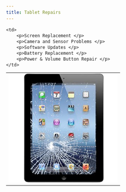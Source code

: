 ```yaml
---
title: Tablet Repairs
---
```

<table>
<tr>
	<td>
		<img src="assets/images/service/tablet/cracked-screen.png" alt="Tablet Repairs"/>
	</td>

	<td>
		<p>Screen Replacement </p>
		<p>Camera and Sensor Problems </p>
		<p>Software Updates </p>
		<p>Battery Replacement </p>
		<p>Power & Volume Button Repair </p>
	</td>
</tr>
</table>